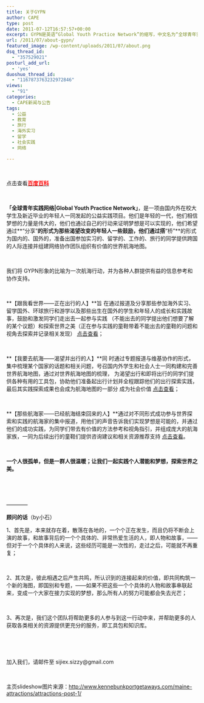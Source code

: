 ```yaml
---
title: 关于GYPN
author: CAPE
type: post
date: 2011-07-12T16:57:57+00:00
excerpt: GYPN是英语“Global Youth Practice Network”的缩写，中文名为“全球青年实践网络”。GYPN创办于2011年6月，是一项由国内外在校学生及新近毕业的学生一同发起，旨在协助个人或组织来挖掘自身的经验和价值的全球性非营利性组织。目前10多名核心成员分布在中国、加拿大、香港、澳大利亚、土耳其、柬埔寨、英国、瑞典等地。
url: /2011/07/about-gypn/
featured_image: /wp-content/uploads/2011/07/about.png
dsq_thread_id:
  - "357529021"
posturl_add_url:
  - 'yes'
duoshuo_thread_id:
  - "1167873763232972846"
views:
  - "91"
categories:
  - CAPE新闻与公告
tags:
  - 公益
  - 教育
  - 旅行
  - 海外实习
  - 留学
  - 社会实践
  - 网络

---
```

&nbsp;

点击查看<span style="color: #ff0000;"><strong><a href="http://baike.baidu.com/view/6084427.htm"><span style="color: #ff0000;">百度百科</span></a></strong></span>

&nbsp;

**「全球青年实践网络|Global Youth Practice Network」**，是一项由国内外在校大学生及新近毕业的年轻人一同发起的公益实践项目。他们是年轻的一代，他们相信梦想的力量是伟大的，他们也通过自己的行动来证明梦想是可以实现的，他们希望通过**“分享”**的形式为那些渴望改变的年轻人一些鼓励，他们通过搭**“桥”**的形式为国内的、国外的，准备出国参加实习的、留学的、工作的、旅行的同学提供跨国的人际连接并组建网络协作团队组织有价值的世界航海地图。

&nbsp;

我们将 GYPN形象的比喻为一次航海行动，并为各种人群提供有益的信息参考和协作支持。

&nbsp;

**【跟我看世界——正在出行的人】**旨 在通过报道及分享那些参加海外实习、留学国外、环球旅行和游学以及那些出生在国外的学生和年轻人的成长和实践故事，鼓励和激发同学们走出去一起参与实践 （不能出去的同学提出他们想要了解的某个议题）和探索世界之美（正在参与实践的童鞋带着不能出去的童鞋的问题和视角去探索并记录相关发现） <a href="http:// hicape.com/follow-me-to-see-the-word/" target="_blank">点击查看</a>；

&nbsp;

**【我要去航海——渴望并出行的人】**同 时通过专题报道与维基协作的形式，集中梳理某个国家的话题和相关问题，号召国内外学生和社会人士一同构建和完善世界航海地图，通过对世界航海地图的梳理， 为渴望出行和即将出行的同学们提供各种有用的工具包，协助他们准备起出行计划并全程跟踪他们的出行探索实践，最后其实践探索成果也会成为航海地图的一部分 成为社会价值 <a href="http:// hicape.com/i-want-to-go-sailing/" target="_blank">点击查看</a>；

&nbsp;

**【那些航海家——已经航海结束回来的人】**通过对不同形式成功参与世界探索和实践的航海家的集中报道，用他们的声音告诉我们实现梦想是可能的，并通过他们的成功实践，为同学们带去有价值的方法参考和视角指引，并组成庞大的航海家族，一同为后续出行的童鞋们提供咨询建议和相关资源推荐支持 <a href="http:// hicape.com/sailors/" target="_blank">点击查看</a>。

&nbsp;

**一个人很孤单，但是一群人很温暖；让我们一起实践个人潜能和梦想，探索世界之美。**

&nbsp;

&nbsp;

&#8212;&#8212;&#8212;&#8212;

**顾问的话**（by小石）

<div>
  <p>
    1、首先是，本来就存在着，散落在各地的，一个个正在发生，而且仍将不断会上演的故事，和故事背后的一个个具体的、非常热爱生活的人，即人物和故事，——但对于一个个具体的人来说，这些经历可能是一次性的，走过之后，可能就不再重复；
  </p>
  
  <p>
    &nbsp;
  </p>
  
  <p>
    2、其次是，彼此相遇之后产生共鸣，所认识到的连接起来的价值，即共同构筑一个新的海图，即国别和专题，——如果不把这些一个个具体的人物和故事串联起来，变成一个大家在接力实现的梦想，那么所有人的努力可能都会失去光芒；
  </p>
  
  <p>
    &nbsp;
  </p>
  
  <p>
    3、再次是，我们这个团队将帮助更多的人参与到这一行动中来，并帮助更多的人获取各类相关的资源提供更充分的服务，即工具包和知识库。
  </p>
  
  <p>
    &nbsp;
  </p>
  
  <p>
    &nbsp;
  </p>
</div>

<div>
  加入我们，请邮件至 sijiex.sizzy@gmail.com
</div>

&nbsp;

主页slideshow图片来源：http://www.kennebunkportgetaways.com/maine-attractions/attractions-post-1/